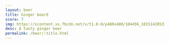 ```yaml
---
layout: beer
title: Ginger beard
score: 7
img: https://scontent.xx.fbcdn.net/v/t1.0-0/p480x480/184456_10151428533288745_183483934_n.jpg?oh=80a6c7799398ff7adf012c453694f70f&oe=58823779
desc: A tasty ginger beer
permalink: /beer/:title.html
---
```

